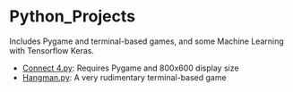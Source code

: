# Python_Projects
Includes Pygame and terminal-based games, and some Machine Learning with Tensorflow Keras.</br>
* [Connect 4.py](https://github.com/Pranangel/Python_Projects/blob/08d8a24348ef2f3174394c02e8c32c59805ddab6/Connect%204): Requires Pygame and 800x600 display size
* [Hangman.py](https://github.com/Pranangel/Python_Projects/blob/34b98eec8539eeb07273eef06182494da8baf22f/Hangman): A very rudimentary terminal-based game
